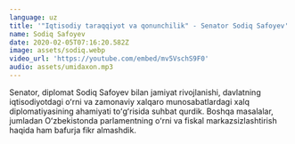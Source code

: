 ```yaml
---
language: uz
title: '"Iqtisodiy taraqqiyot va qonunchilik" - Senator Sodiq Safoyev'
name: Sodiq Safoyev
date: 2020-02-05T07:16:20.582Z
image: assets/sodiq.webp
video_url: 'https://youtube.com/embed/mv5VschS9F0'
audio: assets/umidaxon.mp3
---
```

Senator, diplomat Sodiq Safoyev bilan jamiyat rivojlanishi, davlatning iqtisodiyotdagi oʻrni va zamonaviy xalqaro munosabatlardagi xalq diplomatiyasining ahamiyati toʻgʻrisida suhbat qurdik. Boshqa masalalar, jumladan Oʻzbekistonda parlamentning oʻrni va fiskal markazsizlashtirish haqida ham bafurja fikr almashdik.
